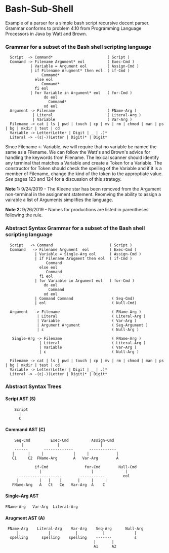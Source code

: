 # Bash-Sub-Shell
Example of a parser for a simple bash script recursive decent parser.  Grammar conforms to problem 4.10 from Programming Language Processors in Java by Watt and Brown.

### Grammar for a subset of the Bash shell scripting language
```
  Script  -> Command*                        ( Script )
  Command -> Filename Argument* eol          ( Exec-Cmd )
           | Variable = Argument eol         ( Assign-Cmd )
           | if Filename Arugment* then eol  ( if-Cmd )
                Command*
             else eol
                Command*
             fi eol
           | for Variable in Argument* eol   ( for-Cmd )
                 do eol
                   Command*
                 od eol
  Argument -> Filename                       ( FName-Arg )
            | Literal                        ( Literal-Arg )
            | Variable                       ( Var-Arg )
  Filename -> cat | ls | pwd | touch | cp | mv | rm | chmod | man | ps | bg | mkdir | test | cd
  Variable -> Letter(Letter | Digit | _ | .)*
  Literal -> -(ε|-)(Letter | Digit)* | Digit*
``` 
Since Filename &#8834; Variable, we will require that no variable be named the same as a Filename.  We can follow the Watt's and Brown's advice for handling the keywords from Filename.  The lexical scanner should identify any terminal that matches a Variable and create a Token for a Variable. The constructor for Token should check the spelling of the Variable and if it is a member of Filename, change the kind of the token to the approptiate value.  *See* pages 123 and 124 for a discussion of this strategy.  

**Note 1:**  9/24/2019 - The Kleene star has been removed from the Argument non-terminal in the assignment statement.  Reomving the ability to assign a vairable a list of Arguments simplifies the language. 

**Note 2:**  9/26/2019 -  Names for productions are listed in parentheses following the rule.

### Abstract Syntax Grammar for a subset of the Bash shell scripting language
```
  Script   -> Command                         ( Script )
  Command   -> Filename Argument  eol         ( Exec-Cmd )
             | Variable = Single-Arg eol      ( Assign-Cmd )
             | if Filename Arugment then eol  ( if-Cmd )
                  Command
               else eol
                  Command
               fi eol
             | for Variable in Argument eol   ( for-Cmd )
                 do eol
                   Command
                 od eol
             | Command Command                 ( Seq-Cmd)
             | eol                             ( Null-Cmd)
           
  Argument   -> Filename                       ( FName-Arg )
              | Literal                        ( Literal-Arg )
              | Variable                       ( Var-Arg )
              | Argument Argument              ( Seq-Argument )
              | ε                              ( Null-Arg )
            
   Single-Arg -> Filename                      ( FName-Arg )
               | Literal                       ( Literal-Arg )
               | Variable                      ( Var-Arg )
               | ε                             ( Null-Arg )
            
  Filename -> cat | ls | pwd | touch | cp | mv | rm | chmod | man | ps | bg | mkdir | test | cd
  Variable -> Letter(Letter | Digit | _ | .)*
  Literal -> -(ε|-)(Letter | Digit)* | Digit*
``` 
### Abstract Syntax Trees

#### Script AST (S)
```
    Script
      |
      C
```
#### Command AST (C)
```
    Seq-Cmd         Exec-Cmd          Assign-Cmd    
       |               |                  |   
    ------       -------------       ------------ 
   |      |     |             |     |            |
   C1     C2  FName-Arg       A   Var-Arg        A
 
             if-Cmd                for-Cmd        Null-Cmd
               |                      |              |
      -------------------        -----------        eol
     |         |   |    |       |     |     |
   FName-Arg   A   Ct   Ce   Var-Arg  A    C
```

#### Single-Arg AST
```
FName-Arg   Var-Arg  Literal-Arg
```

#### Arugment AST (A)
```
 FName-Arg    Literal-Arg    Var-Arg    Seq-Arg      Null-Arg
     |             |           |           |             |
  spelling      spelling    spelling    -------          ε 
                                       |       |
                                       A1      A2
```
